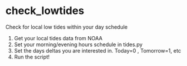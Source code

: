 # check_lowtides
Check for local low tides within your day schedule

1) Get your local tides data from NOAA
2) Set your morning/evening hours schedule in tides.py
3) Set the days deltas you are interested in. Today=0 , Tomorrow=1, etc
4) Run the script!
